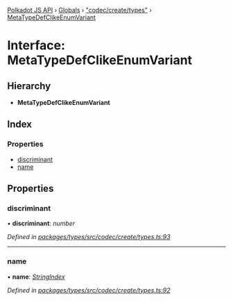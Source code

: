 [Polkadot JS API](../README.md) › [Globals](../globals.md) › ["codec/create/types"](../modules/_codec_create_types_.md) › [MetaTypeDefClikeEnumVariant](_codec_create_types_.metatypedefclikeenumvariant.md)

# Interface: MetaTypeDefClikeEnumVariant

## Hierarchy

* **MetaTypeDefClikeEnumVariant**

## Index

### Properties

* [discriminant](_codec_create_types_.metatypedefclikeenumvariant.md#discriminant)
* [name](_codec_create_types_.metatypedefclikeenumvariant.md#name)

## Properties

###  discriminant

• **discriminant**: *number*

*Defined in [packages/types/src/codec/create/types.ts:93](https://github.com/polkadot-js/api/blob/89700f98c5/packages/types/src/codec/create/types.ts#L93)*

___

###  name

• **name**: *[StringIndex](../modules/_codec_create_types_.md#stringindex)*

*Defined in [packages/types/src/codec/create/types.ts:92](https://github.com/polkadot-js/api/blob/89700f98c5/packages/types/src/codec/create/types.ts#L92)*
